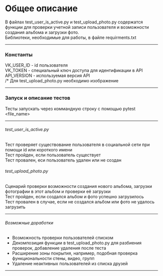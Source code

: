 # Общее описание #

В файлах test_user_is_active.py и test_upload_photo.py содержатся функции для проверки учетной записи пользователя и возможности создания альбома и загрузки фото.  
Библиотеки, необходимые для работы, в файле requirments.txt
***
### Константы
VK_USER_ID - id пользователя  
VK_TOKEN - специальный ключ доступа для идентификации в API  
API_VERSION - используемая версия API  
/* Для test_upload_photo.py необходимо изображение
***
### Запуск и описание тестов
Тесты запускать через коммандную строку с помощью pytest <file_name>
***
###### test_user_is_active.py
Тест проверяет существование пользователя в социальной сети при помощи id или короткого имени  
Тест пройден, если пользователь существует  
Тест провален, еси пользователь удален или не создан

###### test_upload_photo.py
Сценарий проверки возможности создания нового альбома, загрузки фотографии в этот альбом и проверки её загрузки  
Тест пройден, если создался альбом и фото успешно загрузилось  
Тест провален в случае, если не создался альбом или фото не удалось загрузить
***
###### Возможные доработки
+ Возможность проверки пользователей списком
+ Декомпозиция функции в test_upload_photo.py для разбиения проверок, добавление удаления после теста
+ Расширение зоны покрытия, например, подобная проверка функциональности стены, видео, групп
+ Удаление неактивных пользователей из списка друзей
***
